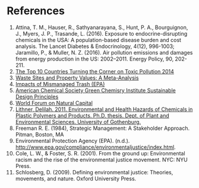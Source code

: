 # References							
							
1. Attina, T. M., Hauser, R., Sathyanarayana, S., Hunt, P. A., Bourguignon, J., Myers, J. P., Trasande, L. (2016). Exposure to endocrine-disrupting chemicals in the USA: A population-based disease burden and cost analysis. The Lancet Diabetes & Endocrinology, 4(12), 996-1003; Jaramillo, P., & Muller, N. Z. (2016). Air pollution emissions and damages from energy production in the US: 2002–2011. Energy Policy, 90, 202-211.
2. [The Top 10 Countries Turning the Corner on Toxic Pollution 2014](https://www.greencross.ch/wp-content/uploads/uploads/media/pollution_report_2014_top_ten_wwpp.pdf)
3. [Waste Sites and Property Values: A Meta-Analysis](https://link.springer.com/article/10.1007/s10640-011-9467-9)
4. [Impacts of Mismanaged Trash (EPA)](https://www.epa.gov/trash-free-waters/impacts-mismanaged-trash)
5. [American Chemical Society Green Chemisry Institute Sustainable Design Principles](http://www.acs.org/content/dam/acsorg/greenchemistry/resources/2015-gci-design-principles.pdf)						
6. [World Forum on Natural Capital](https://naturalcapitalforum.com/about/)
7. [Lithner, Delilah. 2011. Environmental and Health Hazards of Chemicals in Plastic Polymers and Products.  Ph.D. thesis.  Dept. of Plant and Environmental Sciences. University of Gothenburg.](https://www.subsport.eu/wp-content/uploads/2011/10/Lithner_chemicals_in_plastic.pdf)
8. Freeman R. E. (1984), Strategic Management: A Stakeholder Approach. Pitman, Boston, MA							
9. Environmental Protection Agency (EPA). (n.d.). http://www.epa.gov/compliance/environmentaljustice/index.html.
10. Cole, L. W., & Foster, S. R. (2001). From the ground up: Environmental racism and the rise of the environmental justice movement. NYC: NYU Press.
11. Schlosberg, D. (2009). Defining environmental justice: Theories, movements, and nature. Oxford University Press.							
							